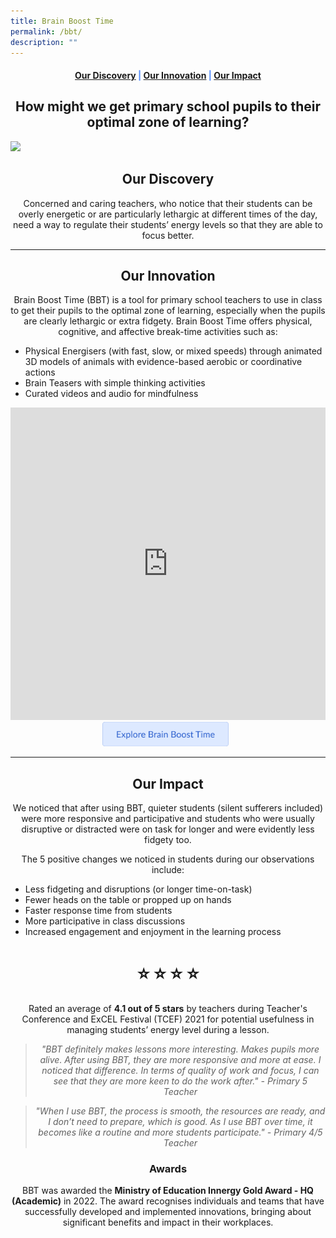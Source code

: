 ```yaml
---
title: Brain Boost Time
permalink: /bbt/
description: ""
---
```

<center><h4 style="color:#578ffe;"><a href="#discovery">Our Discovery</a>  |  <a href="#innovation">Our Innovation</a>  |  <a href="#impact">Our Impact</a></h4></center>

<center><h2>How might we get primary school pupils to their optimal zone of learning?</h2></center>

<img src="https://file.for.edu.sg/bbtimage.gif">

<center><h2 id="discovery">Our Discovery</h2></center>
<center>Concerned and caring teachers, who notice that their students can be overly energetic or are particularly lethargic at different times of the day, need a way to regulate their students’ energy levels so that they are able to focus better.</center>

-----------------

<center><h2 id="innovation">Our Innovation</h2></center>
<center>Brain Boost Time (BBT) is a tool for primary school teachers to use in class to get their pupils to the optimal zone of learning, especially when the pupils are clearly lethargic or extra fidgety. Brain Boost Time offers physical, cognitive, and affective break-time activities such as: </center>
<ul>
<li>Physical Energisers (with fast, slow, or mixed speeds) through animated 3D models of animals with evidence-based aerobic or coordinative actions</li>
<li>Brain Teasers with simple thinking activities</li>
<li>Curated videos and audio for mindfulness</li>
</ul>

<iframe src="https://docs.google.com/presentation/d/e/2PACX-1vRLmDU5S1uvdTG5XtlzPylE2dRBujvYepBkvNWNrYE2HFh0aKjrszQn2pjBQJU1gsL3fPeUh77anYyk/embed?start=false&loop=false&delayms=60000" frameborder="0" width="100%" height="500" allowfullscreen="true"></iframe>

<center><a href="https://sites.google.com/moe.edu.sg/brainboost"><img src="/images/Buttons/BBTButton.png" style="width:40%; display: inline; margin-right:0.5rem"></a></center>

------------------

<center><h2 id="impact">Our Impact</h2></center>

<center>We noticed that after using BBT, quieter students (silent sufferers included) were more responsive and participative and students who were usually disruptive or distracted were on task for longer and were evidently less fidgety too.

The 5 positive changes we noticed in students during our observations include:</center>
<ul>
	<li>Less fidgeting and disruptions (or longer time-on-task)</li>
	<li>Fewer heads on the table or propped up on hands</li>
	<li>Faster response time from students</li>
	<li>More participative in class discussions</li>
	<li>Increased engagement and enjoyment in the learning process</li>
</ul>
<h1><center>⭐️ ⭐️ ⭐️ ⭐️</center></h1>
<center>Rated an average of <b>4.1 out of 5 stars</b> by teachers during Teacher's Conference and ExCEL Festival (TCEF) 2021 for potential usefulness in managing students’ energy level during a lesson.</center>

<center><blockquote><i>"BBT definitely makes lessons more interesting. Makes pupils more alive. After using BBT, they are more responsive and more at ease. I noticed that difference. In terms of quality of work and focus, I can see that they are more keen to do the work after." - Primary 5 Teacher</i></blockquote></center>

<center><blockquote><i>"When I use BBT, the process is smooth, the resources are ready, and I don’t need to prepare, which is good. As I use BBT over time, it becomes like a routine and more students participate." - Primary 4/5 Teacher</i></blockquote></center>

<center><h3>Awards</h3></center>
<center>BBT was awarded the <b>Ministry of Education Innergy Gold Award - HQ (Academic)</b> in 2022. The award recognises individuals and teams that have successfully developed and implemented innovations, bringing about significant benefits and impact in their workplaces.</center>